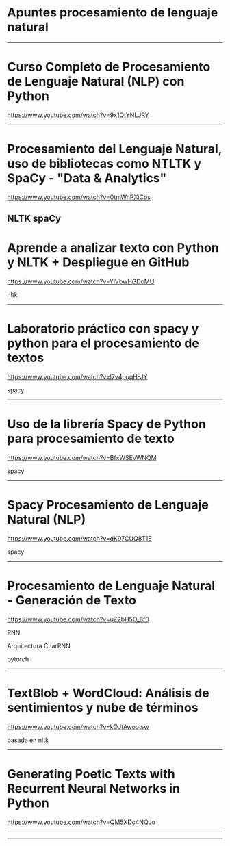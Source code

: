 # Apuntes procesamiento de lenguaje natural

---
# Curso Completo de Procesamiento de Lenguaje Natural (NLP) con Python

https://www.youtube.com/watch?v=9x1QtYNLJRY



---

# Procesamiento del Lenguaje Natural, uso de bibliotecas como NTLTK y SpaCy - "Data & Analytics"

https://www.youtube.com/watch?v=0tmWnPXiCos

NLTK
spaCy
---
# Aprende a analizar texto con Python y NLTK + Despliegue en GitHub

https://www.youtube.com/watch?v=YlVbwHGDoMU

nltk



---

# Laboratorio práctico con spacy y python para el procesamiento de textos

https://www.youtube.com/watch?v=l7v4poqH-JY

spacy

---

# Uso de la librería Spacy de Python para procesamiento de texto

https://www.youtube.com/watch?v=BfxWSEvWNQM

spacy


---
# Spacy Procesamiento de Lenguaje Natural (NLP)

https://www.youtube.com/watch?v=dK97CUQ8T1E

spacy


---
# Procesamiento de Lenguaje Natural - Generación de Texto

https://www.youtube.com/watch?v=uZ2bH5O_8f0

RNN

Arquitectura CharRNN

pytorch

---
# TextBlob + WordCloud: Análisis de sentimientos y nube de términos

https://www.youtube.com/watch?v=kOJtAwootsw

basada en nltk


---

# Generating Poetic Texts with Recurrent Neural Networks in Python

https://www.youtube.com/watch?v=QM5XDc4NQJo

---




---